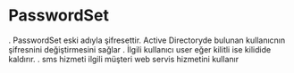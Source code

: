# PasswordSet
. PasswordSet eski adıyla şifresettir. Active Directoryde  bulunan kullanıcnın şifresnini değiştirmesini sağlar
. İlgili kullanıcı user eğer kilitli ise kilidide kaldırır.
. sms hizmeti ilgili müşteri web servis hizmetini kullanır
